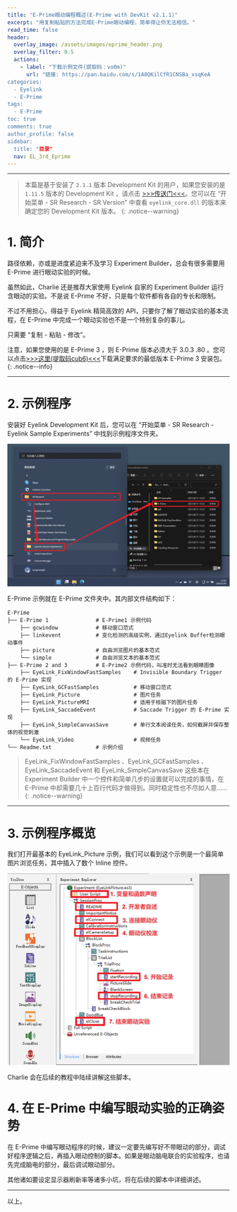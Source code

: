 ```yaml
---
title: "E-Prime眼动编程概述(E-Prime with DevKit v2.1.1)"
excerpt: "用复制粘贴的方法完成E-Prime眼动编程，简单得让你无法相信。"
read_time: false
header:
  overlay_image: /assets/images/eprime_header.png
  overlay_filter: 0.5
  actions:
    - label: "下载示例文件(提取码：vo0m)"
      url: "链接: https://pan.baidu.com/s/1A8QKilCfR1CNSBa_xsqKeA
categories:
  - Eyelink
  - E-Prime
tags:
  - E-Prime
toc: true
comments: true
author_profile: false
sidebar:
  title: "目录"
  nav: EL_3rd_Eprime
---
```


---

> 本篇是基于安装了 `2.1.1` 版本 Development Kit 的用户，如果您安装的是 `1.11.5` 版本的 Development Kit ，请点击 [>>>传送门<<<](/eyelink/e-prime/eprime_overview/)。您可以在 “开始菜单 - SR Research - SR Version” 中查看 `eyelink_core.dll` 的版本来确定您的 Development Kit 版本。
{: .notice--warning}

# 1. 简介

路径依赖，亦或是进度紧迫来不及学习 Experiment Builder，总会有很多需要用 E-Prime 进行眼动实验的时候。

虽然如此，Charlie 还是推荐大家使用 Eyelink 自家的 Experiment Builder 运行含眼动的实验。不是说 E-Prime 不好，只是每个软件都有各自的专长和限制。

不过不用担心，得益于 Eyelink 精简高效的 API，只要你了解了眼动实验的基本流程，在 E-Prime 中完成一个眼动实验也不是一个特别复杂的事儿。

只需要 “复制 - 粘贴 - 修改”。

注意，如果您使用的是 E-Prime 3 ，则 E-Prime 版本必须大于 3.0.3 .80 。您可以点击[>>>这里(提取码cub6)<<<](https://pan.baidu.com/s/1inwSPDWVUBf67F2gf31y0Q)下载满足要求的最低版本 E-Prime 3 安装包。
{: .notice--info}

---

# 2. 示例程序

安装好 Eyelink Development Kit 后，您可以在 “开始菜单 - SR Research - Eyelink Sample Experiments” 中找到示例程序文件夹。

![eprime-overview_v2-sample_exp_folder](/assets/images/eprime-overview_v2-sample_exp_folder.png)

E-Prime 示例就在 E-Prime 文件夹中。其内部文件结构如下：

```
E-Prime
├── E-Prime 1               # E-Prime1 示例代码
    ├── gcwindow            # 移动窗口范式
    ├── linkevent           # 变化检测的高级实例，通过Eyelink Buffer检测眼动事件
    ├── picture             # 自由浏览图片的基本范式
    └── simple              # 自由浏览文本的基本范式
├── E-Prime 2 and 3         # E-Prime2 示例代码，叫准时无法看到眼睛图像
    ├── EyeLink_FixWindowFastSamples    # Invisible Boundary Trigger 的 E-Prime 实现
    ├── EyeLink_GCFastSamples           # 移动窗口范式
    ├── EyeLink_Picture                 # 图片任务
    ├── EyeLink_PictureMRI              # 适用于核磁下的图片任务
    ├── EyeLink_SaccadeEvent            # Saccade Trigger 的 E-Prime 实现
    ├── EyeLink_SimpleCanvasSave        # 单行文本阅读任务，如何截屏并保存整体的视觉刺激
    └── EyeLink_Video                   # 视频任务
└── Readme.txt              # 示例介绍
```

> EyeLink_FixWindowFastSamples 、EyeLink_GCFastSamples 、EyeLink_SaccadeEvent 和 EyeLink_SimpleCanvasSave 这些本在 Experiment Builder 中一个控件和简单几步的设置就可以完成的事情，在 E-Prime 中却需要几十上百行代码才做得到。同时稳定性也不尽如人意……
{: .notice--warning}

---

# 3. 示例程序概览

我们打开最基本的 EyeLink_Picture 示例，我们可以看到这个示例是一个最简单图片浏览任务，其中插入了数个 Inline 控件。

![eprime-overview_v2-example_scripts_strcut](/assets/images/eprime-overview_v2-example_scripts_strcut.png)

Charlie 会在后续的教程中陆续讲解这些脚本。

# 4. 在 E-Prime 中编写眼动实验的正确姿势

在 E-Prime 中编写眼动程序的时候，建议一定要先编写好不带眼动的部分，调试好程序逻辑之后，再插入眼动控制的脚本。如果是眼动脑电联合的实验程序，也请先完成脑电的部分，最后调试眼动部分。

其他诸如要设定显示器刷新率等诸多小坑，将在后续的脚本中详细讲述。

---

以上。